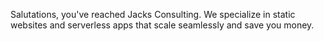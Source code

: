 Salutations, you've reached Jacks Consulting. We specialize in static websites and serverless apps that scale seamlessly and save you money.